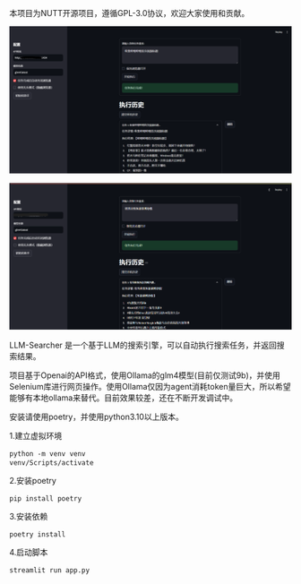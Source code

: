 本项目为NUTT开源项目，遵循GPL-3.0协议，欢迎大家使用和贡献。

![](example.png)

![](example01.png)

LLM-Searcher 是一个基于LLM的搜索引擎，可以自动执行搜索任务，并返回搜索结果。

项目基于Openai的API格式，使用Ollama的glm4模型(目前仅测试9b)，并使用Selenium库进行网页操作。使用Ollama仅因为agent消耗token量巨大，所以希望能够有本地ollama来替代。目前效果较差，还在不断开发调试中。

安装请使用poetry，并使用python3.10以上版本。

1.建立虚拟环境

```
python -m venv venv
venv/Scripts/activate
```

2.安装poetry

```
pip install poetry
```

3.安装依赖

```
poetry install
```

4.启动脚本

```
streamlit run app.py 
```

